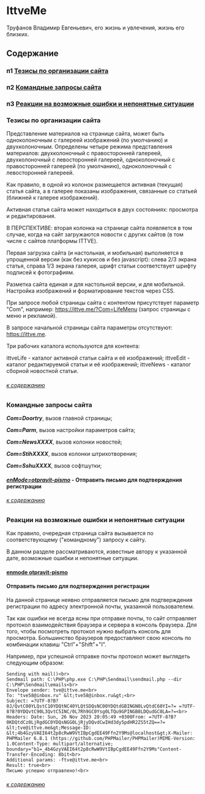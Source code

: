 # IttveMe
Труфанов Владимир Евгеньевич, его жизнь и увлечения, жизнь его близких.

## Содержание

### п1 [Тезисы по организации сайта](#%D1%82%D0%B5%D0%B7%D0%B8%D1%81%D1%8B-%D0%BF%D0%BE-%D0%BE%D1%80%D0%B3%D0%B0%D0%BD%D0%B8%D0%B7%D0%B0%D1%86%D0%B8%D0%B8-%D1%81%D0%B0%D0%B9%D1%82%D0%B0)
### п2 [Командные запросы сайта](#%D0%BA%D0%BE%D0%BC%D0%B0%D0%BD%D0%B4%D0%BD%D1%8B%D0%B5-%D0%B7%D0%B0%D0%BF%D1%80%D0%BE%D1%81%D1%8B-%D1%81%D0%B0%D0%B9%D1%82%D0%B0)
### п3 [Реакции на возможные ошибки и непонятные ситуации](#%D1%80%D0%B5%D0%B0%D0%BA%D1%86%D0%B8%D0%B8-%D0%BD%D0%B0-%D0%B2%D0%BE%D0%B7%D0%BC%D0%BE%D0%B6%D0%BD%D1%8B%D0%B5-%D0%BE%D1%88%D0%B8%D0%B1%D0%BA%D0%B8-%D0%B8-%D0%BD%D0%B5%D0%BF%D0%BE%D0%BD%D1%8F%D1%82%D0%BD%D1%8B%D0%B5-%D1%81%D0%B8%D1%82%D1%83%D0%B0%D1%86%D0%B8%D0%B8)

### Тезисы по организации сайта
Представление материалов на странице сайта, может быть одноколоночным с галереей изображений (по умолчанию) и двухколоночным. Определены четыре режима представления материалов: двухколоночный с правосторонней галереей, двухколоночный с левосторонней галереей, одноколоночный с правосторонней галереей (по умолчанию), одноколоночный с левосторонней галереей.

Как правило, в одной из колонок размещается активная (текущая) статья сайта, а в галерее показаны изображения, связанные со статьей (ближней к галерее изображений).

Активная статья сайта может находиться в двух состояниях: просмотра и редактирования.

В ПЕРСПЕКТИВЕ: вторая колонка на странице сайта появляется в том случае, когда на сайт загружаются новости с других сайтов (в том числе с сайтов платформы ITTVE).

Первая загрузка сайта (и настольная, и мобильная) выполняется в упрощенной версии (как без кукисов и без javascript): слева 2/3 экрана статья, справа 1/3 экрана галерея, шрифт статьи соответствует шрифту подписей к фотографиям.

Разметка сайта единая и для настольной версии, и для мобильной. Настройка изображений и форматирование текстов через CSS.

При запросе любой страницы сайта с контентом присутствует параметр "Com", например: https://ittve.me/?Com=LifeMenu (запрос страницы с меню и рекламой).

В запросе начальной страницы сайта параметры отсутствуют: https://ittve.me.

Три рабочих каталога используются для контента:

ittveLife - каталог активной статьи сайта и её изображений;
ittveEdit - каталог редактируемой статьи и её изображений;
ittveNews - каталог сборной новостной статьи.

###### [к содержанию](#%D1%81%D0%BE%D0%B4%D0%B5%D1%80%D0%B6%D0%B0%D0%BD%D0%B8%D0%B5)

### Командные запросы сайта

***Com=Doortry***, вызов главной страницы;

***Com=Parm***, вызов настройки параметров сайта;

***Com=NewsXXXX***, вызов колонки новостей;

***Com=StihXXXX***, вызов колонки штрихотворения;

***Com=SshuXXXX***, вызов софтшутки;

#### [***enMode=otpravit-pismo***](#enmode-otpravit-pismo) - Отправить письмо для подтверждения   регистрации
#### 
 

###### [к содержанию](#%D1%81%D0%BE%D0%B4%D0%B5%D1%80%D0%B6%D0%B0%D0%BD%D0%B8%D0%B5)

### Реакции на возможные ошибки и непонятные ситуации

Как правило, очередная страница сайта вызывается по соответствующему ("командному") запросу к сайту.

В данном разделе рассматриваются, известные автору к указанной дате, возможные ошибки и непонятные ситуации.

#### [enmode otpravit-pismo](#)
#### Отправить письмо для подтверждения регистрации

На данной странице неявно отправляется письмо для подтверждения регистрации по адресу электронной почты, указанной пользователем.

Так как ошибки не всегда ясны при отправке почты, то сайт отправляет протокол взаимодействия браузера и сервера в консоль браузера. Для того, чтобы посмотреть протокол нужно выбрать консоль для просмотра. Большинство браузеров предоставляют свою консоль по комбинации клавиш "Ctrl"+"Shift"+"I".

Например, при успешной отправке почты протокол может выглядеть следующим образом:
```
Sending with mail()<br>
Sendmail path: C:\PHP\php.exe C:\PHP\Sendmail\sendmail.php --dir C:\PHP\Sendmail\emails<br>
Envelope sender: tve@ittve.me<br>
To: "tve58@inbox.ru" &lt;tve58@inbox.ru&gt;<br>
Subject: =?UTF-8?B?0J/QvtC00YLQstC10YDQtNC40YLQtSDQsNC00YDQtdGBINGN0LvQtdC60YI=?= =?UTF-8?B?0YDQvtC90L3QvtC5INC/0L7Rh9GC0Ysg0LTQu9GPINGB0LDQudGC0LA=?=<br>
Headers: Date: Sun, 26 Nov 2023 20:05:49 +0300From: =?UTF-8?B?0KDQtdCz0LjRgdGC0YDQsNGG0LjRjyDQvdCwIHd3dy5pdHR2ZS5tZQ==?= &lt;tve@ittve.me&gt;Message-ID: &lt;4b4GzyVAEI64t2p8cRwW9VtIBpCgdEE49Ffn2Y9Ms@localhost&gt;X-Mailer: PHPMailer 6.8.1 (https://github.com/PHPMailer/PHPMailer)MIME-Version: 1.0Content-Type: multipart/alternative; boundary="b1=_4b4GzyVAEI64t2p8cRwW9VtIBpCgdEE49Ffn2Y9Ms"Content-Transfer-Encoding: 8bit<br>
Additional params: -ftve@ittve.me<br>
Result: true<br>
Письмо успешно отправлено!<br>
```

###### [к содержанию](#%D1%81%D0%BE%D0%B4%D0%B5%D1%80%D0%B6%D0%B0%D0%BD%D0%B8%D0%B5)












